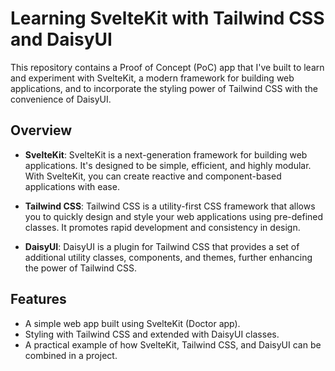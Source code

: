 # Learning SvelteKit with Tailwind CSS and DaisyUI

This repository contains a Proof of Concept (PoC) app that I've built to learn and experiment with SvelteKit, a modern framework for building web applications, and to incorporate the styling power of Tailwind CSS with the convenience of DaisyUI.

## Overview

- **SvelteKit**: SvelteKit is a next-generation framework for building web applications. It's designed to be simple, efficient, and highly modular. With SvelteKit, you can create reactive and component-based applications with ease.

- **Tailwind CSS**: Tailwind CSS is a utility-first CSS framework that allows you to quickly design and style your web applications using pre-defined classes. It promotes rapid development and consistency in design.

- **DaisyUI**: DaisyUI is a plugin for Tailwind CSS that provides a set of additional utility classes, components, and themes, further enhancing the power of Tailwind CSS.

## Features

- A simple web app built using SvelteKit (Doctor app).
- Styling with Tailwind CSS and extended with DaisyUI classes.
- A practical example of how SvelteKit, Tailwind CSS, and DaisyUI can be combined in a project.
